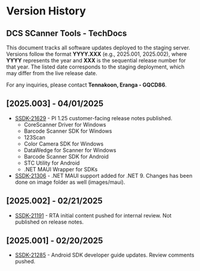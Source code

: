 # Version History
## DCS SCanner Tools - TechDocs

This document tracks all software updates deployed to the staging server. Versions follow the format **YYYY.XXX** (e.g., 2025.001, 2025.002), where **YYYY** represents the year and **XXX** is the sequential release number for that year. The listed date corresponds to the staging deployment, which may differ from the live release date.  

For any inquiries, please contact **Tennakoon, Eranga - GQCD86**. 

## [2025.003] - 04/01/2025
- [SSDK-21629](https://jira.zebra.com/browse/SSDK-21629) - PI 1.25 customer-facing release notes published.
    - CoreScanner Driver for Windows
    - Barcode Scanner SDK for Windows
    - 123Scan
    - Color Camera SDK for Windows
    - DataWedge for Scanner for Windows
    - Barcode Scanner SDK for Android
    - STC Utility for Android
    - .NET MAUI Wrapper for SDKs
- [SSDK-21306](https://jira.zebra.com/browse/SSDK-21306) - .NET MAUI support added for .NET 9. Changes has been done on image folder as well (images/maui).

## [2025.002] - 02/21/2025
- [SSDK-21191](https://jira.zebra.com/browse/SSDK-21191) - RTA initial content pushed for internal review. Not published on release notes.

## [2025.001] - 02/20/2025
- [SSDK-21285](https://jira.zebra.com/browse/SSDK-21285) - Android SDK developer guide updates. Review comments pushed.